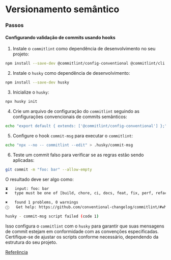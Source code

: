 # Versionamento semântico

### Passos

#### Configurando validação de commits usando hooks

1. Instale o `commitlint` como dependência de desenvolvimento no seu projeto:

```bash
npm install --save-dev @commitlint/config-conventional @commitlint/cli
```

2. Instale o `husky` como dependência de desenvolvimento:

```bash
npm install --save-dev husky
```

3. Inicialize o `husky`:

```bash
npx husky init
```

4. Crie um arquivo de configuração do `commitlint` seguindo as configurações convencionais de commits semânticos:

```bash
echo "export default { extends: ['@commitlint/config-conventional'] };" > commitlint.config.js
```

5. Configure o hook `commit-msg` para executar o `commitlint`:

```bash
echo "npx --no -- commitlint --edit" > .husky/commit-msg
```

6. Teste um commit falso para verificar se as regras estão sendo aplicadas:

```bash
git commit -m "foo: bar" --allow-empty
```

O resultado deve ser algo como:
```bash
⧗   input: foo: bar
✖   type must be one of [build, chore, ci, docs, feat, fix, perf, refactor, revert, style, test] [type-enum]

✖   found 1 problems, 0 warnings
ⓘ   Get help: https://github.com/conventional-changelog/commitlint/#what-is-commitlint

husky - commit-msg script failed (code 1)
```

Isso configura o `commitlint` com o `husky` para garantir que suas mensagens de commit estejam em conformidade com as convenções especificadas. Certifique-se de ajustar os scripts conforme necessário, dependendo da estrutura do seu projeto.

[Referência](https://commitlint.js.org/guides/getting-started.html)
